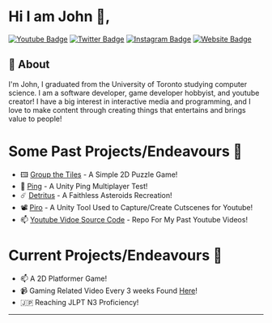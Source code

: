 # Hi I am John 👋, 

[![Youtube Badge](https://img.shields.io/badge/-@JohnSong-FF0000?style=flat&logo=youtube&logoColor=white&link=https://youtube.com/c/JohnSong/)](https://youtube.com/c/JohnSong)
[![Twitter Badge](https://img.shields.io/badge/-@JohnSogNow-1ca0f1?style=flat&labelColor=1ca0f1&logo=twitter&logoColor=white&link=https://twitter.com/JohnSongNow)](https://twitter.com/JohnSongNow)
[![Instagram Badge](https://img.shields.io/badge/-@JohnSongNow-purple?style=flat&logo=instagram&logoColor=white&link=https://instagram.com/_jessicaalim/)](https://instagram.com/JohnSongNow)
[![Website Badge](https://img.shields.io/badge/-johnsong.me-47CCCC?style=flat&logo=Google-Chrome&logoColor=white&link=https://johnsong.me)](https://johnsong.me)

## 🧐 About
I'm John, I graduated from the University of Toronto studying computer science. I am a software developer, game developer hobbyist, and youtube creator! I have a big interest in interactive media and programming, and I love to make content through creating things that entertains and brings value to people!

# Some Past Projects/Endeavours 🌳
- 🖽 [Group the Tiles](https://github.com/Ctrlfyp/group-the-tiles) - A Simple 2D Puzzle Game!
- 🏓 [Ping](https://johnsongnow.itch.io/ping) - A Unity Ping Multiplayer Test!
- ☄️ [Detritus](https://johnsongnow.itch.io/detritus) - A Faithless Asteroids Recreation!
- 📽️ [Piro](https://github.com/JohnSongNow/Piro) - A Unity Tool Used to Capture/Create Cutscenes for Youtube!
- 📫 [Youtube Vidoe Source Code](https://github.com/JohnSongNow/youtube-videos) - Repo For My Past Youtube Videos!

# Current Projects/Endeavours 🚧
- 📫 A 2D Platformer Game!
- 📹 Gaming Related Video Every 3 weeks Found [Here](https://youtube.com/c/JohnSong)!
- 🇯🇵 Reaching JLPT N3 Proficiency!
---
